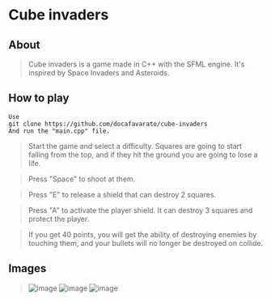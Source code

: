# Cube invaders

## About
> Cube invaders is a game made in C++ with the SFML engine. It's inspired by Space Invaders and Asteroids.

## How to play
```
Use
git clone https://github.com/docafavarato/cube-invaders
And run the "main.cpp" file.
```
> Start the game and select a difficulty. Squares are going to start falling from the top, and if they hit the ground you are going to lose a life. 

> Press "Space" to shoot at them. 

> Press "E" to release a shield that can destroy 2 squares.

> Press "A" to activate the player shield. It can destroy 3 squares and protect the player.

> If you get 40 points, you will get the ability of destroying enemies by touching them, and your bullets will no longer be destroyed on collide.

## Images
>![image](https://user-images.githubusercontent.com/98183878/219182438-36e629b1-8214-4cb2-913a-a3e71ce3212a.png)
![image](https://user-images.githubusercontent.com/98183878/219826953-759de332-5f08-48ca-8a8e-988ec5c64578.png)
>![image](https://user-images.githubusercontent.com/98183878/219182724-5eb87e12-e81a-48f4-9eb2-93dadd8d4370.png)
